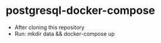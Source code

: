 # postgresql-docker-compose

- After cloning this repository
- Run: mkdir data && docker-compose up
